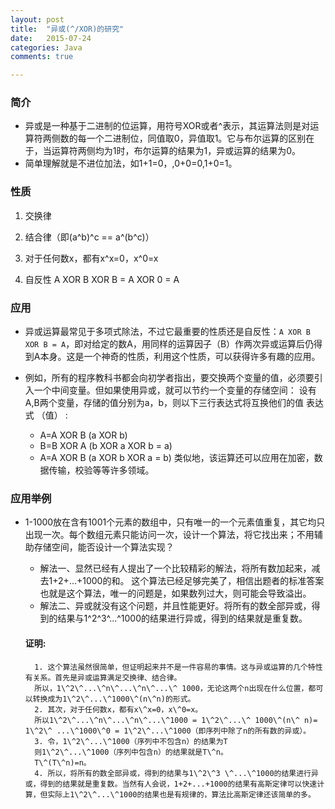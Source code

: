 ```yaml
---
layout: post
title:  "异或(^/XOR)的研究"
date:   2015-07-24
categories: Java
comments: true

---
```

### 简介
 - 异或是一种基于二进制的位运算，用符号XOR或者^表示，其运算法则是对运算符两侧数的每一个二进制位，同值取0，异值取1。它与布尔运算的区别在于，当运算符两侧均为1时，布尔运算的结果为1，异或运算的结果为0。
 - 简单理解就是不进位加法，如1+1=0，,0+0=0,1+0=1。

### 性质

1. 交换律

2. 结合律（即(a^b)^c == a^(b^c)）

3. 对于任何数x，都有x^x=0，x^0=x

4. 自反性 A XOR B XOR B = A XOR  0 = A

### 应用
- 异或运算最常见于多项式除法，不过它最重要的性质还是自反性：``A XOR B XOR B = A``，即对给定的数A，用同样的运算因子（B）作两次异或运算后仍得到A本身。这是一个神奇的性质，利用这个性质，可以获得许多有趣的应用。

- 例如，所有的程序教科书都会向初学者指出，要交换两个变量的值，必须要引入一个中间变量。但如果使用异或，就可以节约一个变量的存储空间： 设有A,B两个变量，存储的值分别为a，b，则以下三行表达式将互换他们的值 表达式 （值） :
    + A=A XOR B (a XOR b)
    + B=B XOR A (b XOR a XOR b = a) 
    + A=A XOR B (a XOR b XOR a = b)
类似地，该运算还可以应用在加密，数据传输，校验等等许多领域。

### 应用举例

- 1-1000放在含有1001个元素的数组中，只有唯一的一个元素值重复，其它均只出现一次。每个数组元素只能访问一次，设计一个算法，将它找出来；不用辅助存储空间，能否设计一个算法实现？
    + 解法一、显然已经有人提出了一个比较精彩的解法，将所有数加起来，减去1+2+...+1000的和。
这个算法已经足够完美了，相信出题者的标准答案也就是这个算法，唯一的问题是，如果数列过大，则可能会导致溢出。
    + 解法二、异或就没有这个问题，并且性能更好。将所有的数全部异或，得到的结果与1\^2\^3\^...\^1000的结果进行异或，得到的结果就是重复数。

    #### 证明:
        1. 这个算法虽然很简单，但证明起来并不是一件容易的事情。这与异或运算的几个特性有关系。首先是异或运算满足交换律、结合律。
        所以，1\^2\^...\^n\^...\^n\^...\^ 1000，无论这两个n出现在什么位置，都可以转换成为1\^2\^...\^1000\^(n\^n)的形式。
        2. 其次，对于任何数x，都有x\^x=0，x\^0=x。
        所以1\^2\^...\^n\^...\^n\^...\^1000 = 1\^2\^...\^ 1000\^(n\^ n)= 1\^2\^ ...\^1000\^0 = 1\^2\^...\^1000（即序列中除了n的所有数的异或）。
        3. 令，1\^2\^...\^1000（序列中不包含n）的结果为T
        则1\^2\^...\^1000（序列中包含n）的结果就是T\^n。
        T\^(T\^n)=n。
        4. 所以，将所有的数全部异或，得到的结果与1\^2\^3 \^...\^1000的结果进行异或，得到的结果就是重复数。当然有人会说，1+2+...+1000的结果有高斯定律可以快速计算，但实际上1\^2\^...\^1000的结果也是有规律的，算法比高斯定律还该简单的多。
